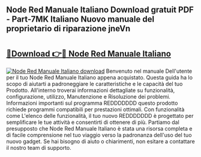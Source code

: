 ## Node Red Manuale Italiano Download gratuit PDF - Part-7MK Italiano Nuovo manuale del proprietario di riparazione jneVn

# <h2><a href="http://dfbmlu.blite.top/?on=Node+Red+Manuale+Italiano">🔗Download 👉🔴 Node Red Manuale Italiano</a></h2>

[![Node Red Manuale Italiano download](https://i.imgur.com/lujVjoI.png)](http://dfbmlu.blite.top/?on=Node+Red+Manuale+Italiano)
Benvenuto nel manuale Dell'utente per il tuo Node Red Manuale Italiano appena acquistato. Questa guida ha lo scopo di aiutarti a padroneggiare le caratteristiche e le capacità del tuo Prodotto. All'interno troverai informazioni dettagliate su funzionalità, configurazione, utilizzo, Manutenzione e Risoluzione dei problemi. Informazioni importanti sul programma REDDDDDDD questo prodotto richiede programmi compatibili per prestazioni ottimali. Con funzionalità come L'elenco delle funzionalità, il tuo nuovo REDDDDDDD è progettato per semplificare le tue attività e consentirti di ottenere di più. Partiamo dal presupposto che Node Red Manuale Italiano è stata una risorsa completa e di facile comprensione nel tuo viaggio verso la padronanza dell'uso del tuo nuovo gadget. Se hai bisogno di aiuto o chiarimenti, non esitare a contattare il nostro team di supporto.
